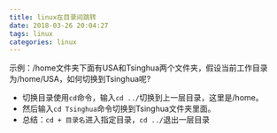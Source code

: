 ```yaml
---
title: linux在目录间跳转
date: 2018-03-26 20:04:27
tags: linux
categories: linux
---
```


示例：/home文件夹下面有USA和Tsinghua两个文件夹，假设当前工作目录为/home/USA，如何切换到Tsinghua呢?

- 切换目录使用`cd`命令，输入`cd ../`切换到上一层目录，这里是/home。
- 然后输入`cd Tsinghua`命令切换到Tsinghua文件夹里面。
- 总结：`cd + 目录名`进入指定目录，`cd ../`退出一层目录
